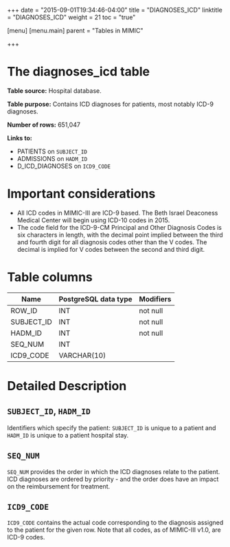 +++
date = "2015-09-01T19:34:46-04:00"
title = "DIAGNOSES_ICD"
linktitle = "DIAGNOSES_ICD"
weight = 21
toc = "true"

[menu]
  [menu.main]
    parent = "Tables in MIMIC"

+++

# The diagnoses_icd table

**Table source:** Hospital database.

**Table purpose:** Contains ICD diagnoses for patients, most notably ICD-9 diagnoses.

**Number of rows:** 651,047

**Links to:**

* PATIENTS on `SUBJECT_ID`
* ADMISSIONS on `HADM_ID`
* D\_ICD\_DIAGNOSES on `ICD9_CODE`

# Important considerations

* All ICD codes in MIMIC-III are ICD-9 based. The Beth Israel Deaconess Medical Center will begin using ICD-10 codes in 2015.
* The code field for the ICD-9-CM Principal and Other Diagnosis Codes is six characters in length, with the decimal point implied between the third and fourth digit for all diagnosis codes other than the V codes. The decimal is implied for V codes between the second and third digit.

# Table columns

Name | PostgreSQL data type  | Modifiers
---- | ---- | ----
ROW\_ID     | INT               | not null
SUBJECT\_ID     | INT               | not null
HADM\_ID        | INT               | not null
SEQ\_NUM        | INT               |
ICD9\_CODE      | VARCHAR(10)           |

# Detailed Description

## `SUBJECT_ID`, `HADM_ID`

Identifiers which specify the patient: `SUBJECT_ID` is unique to a patient and `HADM_ID` is unique to a patient hospital stay.

## `SEQ_NUM`

`SEQ_NUM` provides the order in which the ICD diagnoses relate to the patient. ICD diagnoses are ordered by priority - and the order does have an impact on the reimbursement for treatment.

## `ICD9_CODE`

`ICD9_CODE` contains the actual code corresponding to the diagnosis assigned to the patient for the given row. Note that all codes, as of MIMIC-III v1.0, are ICD-9 codes.

